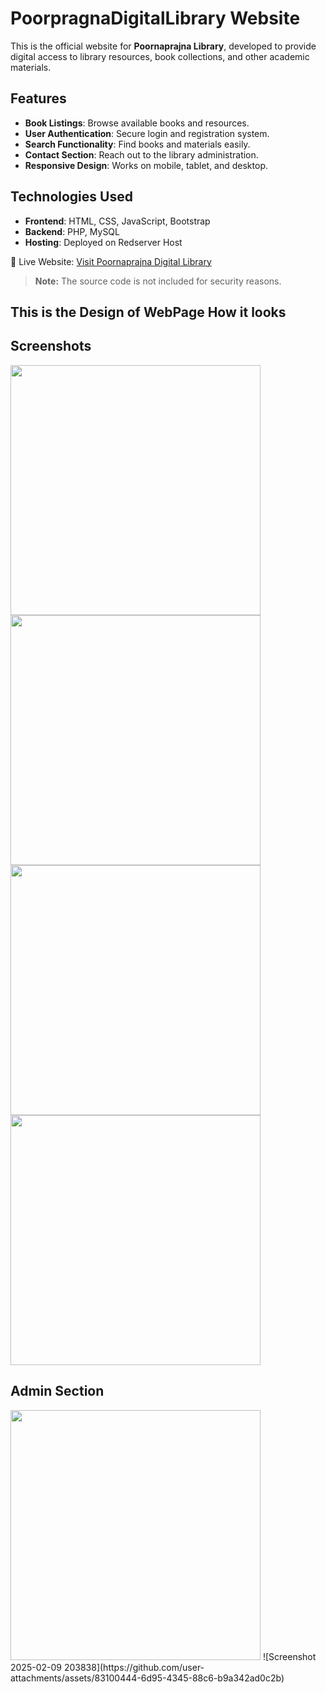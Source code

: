 # PoorpragnaDigitalLibrary Website

This is the official website for **Poornaprajna Library**, developed to provide digital access to library resources, book collections, and other academic materials.

## Features
- **Book Listings**: Browse available books and resources.
- **User Authentication**: Secure login and registration system.
- **Search Functionality**: Find books and materials easily.
- **Contact Section**: Reach out to the library administration.
- **Responsive Design**: Works on mobile, tablet, and desktop.

## Technologies Used
- **Frontend**: HTML, CSS, JavaScript, Bootstrap
- **Backend**: PHP, MySQL
- **Hosting**: Deployed on Redserver Host

🚀 Live Website: [Visit Poornaprajna Digital Library](https://www.poornaprajnalibrary.com)

> **Note:** The source code is not included for security reasons.

## This is the Design of WebPage How it looks
## Screenshots  

<img src="https://github.com/user-attachments/assets/e2765a5b-3f21-4312-b76a-e953f1820b83" width="400">  
<img src="https://github.com/user-attachments/assets/34fc53ef-c9de-49aa-b09b-9c3b3dbe5d36" width="400">  
<img src="https://github.com/user-attachments/assets/138da7c4-3b4a-43dd-a9f1-e1fe2ae2689b" width="400">  
<img src="https://github.com/user-attachments/assets/5b5cca61-d2ec-48fd-b9be-bac3fbe92491" width="400">  

## Admin Section  
<img src="https://github.com/user-attachments/assets/a8442040-b585-49f7-9a97-df9f46e68fdd" width="400">
![Screenshot 2025-02-09 203838](https://github.com/user-attachments/assets/83100444-6d95-4345-88c6-b9a342ad0c2b)




